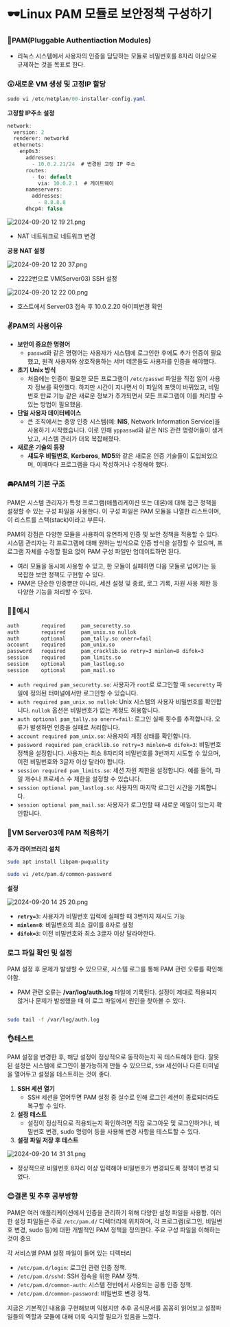 # 🕶Linux PAM 모듈로 보안정책 구성하기

### 🎨PAM(Pluggable Authentiaction Modules)

- 리눅스 시스템에서 사용자의 인증을 담당하는 모듈로 비밀번호를 8자리 이상으로 규제하는 것을 목표로 한다.

### 😮새로운 VM 생성 및 고정IP 할당

```java
sudo vi /etc/netplan/00-installer-config.yaml
```

**고정할 IP주소 설정**

```java
network:
  version: 2
  renderer: networkd
  ethernets:
    enp0s3:
      addresses:
        - 10.0.2.21/24  # 변경된 고정 IP 주소
      routes:
        - to: default
          via: 10.0.2.1  # 게이트웨이
      nameservers:
        addresses:
          - 8.8.8.8
      dhcp4: false
```

![2024-09-20 12 19 21.png](2024-09-20_12_19_21.png)

- NAT 네트워크로 네트워크 변경


**공용 NAT 설정**

![2024-09-20 12 20 37.png](2024-09-20_12_20_37.png)

- 2222번으로 VM(Server03) SSH 설정

![2024-09-20 12 22 00.png](2024-09-20_12_22_00.png)

- 호스트에서 Server03 접속 후 10.0.2.20 아이피변경 확인

### ✌PAM의 사용이유

- **보안이 중요한 명령어**
    - `passwd`와 같은 명령어는 사용자가 시스템에 로그인한 후에도 추가 인증이 필요했고,  원격 사용자와 상호작용하는 서버 데몬들도 사용자를 인증을 해야했다.
- **초기 Unix 방식**
    - 처음에는 인증이 필요한 모든 프로그램이 `/etc/passwd` 파일을 직접 읽어 사용자 정보를 확인했다. 하지만 시간이 지나면서 이 파일의 포맷이 바뀌었고, 비밀번호 만료 기능 같은 새로운 정보가 추가되면서 모든 프로그램이 이를 처리할 수 있는 방법이 필요했음.
- **단일 사용자 데이터베이스**
    - 큰 조직에서는 중앙 인증 시스템(예: **NIS**, Network Information Service)을 사용하기 시작했습니다. 이로 인해 `yppasswd`와 같은 NIS 관련 명령어들이 생겨났고, 시스템 관리가 더욱 복잡해졌다.
- **새로운 기술의 등장**
    - **섀도우 비밀번호**, **Kerberos**, **MD5**와 같은 새로운 인증 기술들이 도입되었으며, 이때마다 프로그램을 다시 작성하거나 수정해야 했다.

### 🚘PAM의 기본 구조

PAM은 시스템 관리자가 특정 프로그램(애플리케이션 또는 데몬)에 대해 접근 정책을 설정할 수 있는 구성 파일을 사용한다. 이 구성 파일은 PAM 모듈을 나열한 리스트이며, 이 리스트를 스택(stack)이라고 부른다.

PAM의 강점은 다양한 모듈을 사용하여 유연하게 인증 및 보안 정책을 적용할 수 있다. 시스템 관리자는 각 프로그램에 대해 원하는 방식으로 인증 방식을 설정할 수 있으며, 프로그램 자체를 수정할 필요 없이 PAM 구성 파일만 업데이트하면 된다.

- 여러 모듈을 동시에 사용할 수 있고, 한 모듈이 실패하면 다음 모듈로 넘어가는 등 복잡한 보안 정책도 구현할 수 있다.
- PAM은 단순한 인증뿐만 아니라, 세션 설정 및 종료, 로그 기록, 자원 사용 제한 등 다양한 기능을 처리할 수 있다.

### 🏃‍♂️예시

```bash
auth       required     pam_securetty.so
auth       required     pam_unix.so nullok
auth       optional     pam_tally.so onerr=fail
account    required     pam_unix.so
password   required     pam_cracklib.so retry=3 minlen=8 difok=3
session    required     pam_limits.so
session    optional     pam_lastlog.so
session    optional     pam_mail.so
```

<aside>

- `auth required pam_securetty.so`: 사용자가 `root`로 로그인할 때 `securetty` 파일에 정의된 터미널에서만 로그인할 수 있습니다.
- `auth required pam_unix.so nullok`: Unix 시스템의 사용자 비밀번호를 확인합니다. `nullok` 옵션은 비밀번호가 없는 계정도 허용합니다.
- `auth optional pam_tally.so onerr=fail`: 로그인 실패 횟수를 추적합니다. 오류가 발생하면 인증을 실패로 처리합니다.
- `account required pam_unix.so`: 사용자의 계정 상태를 확인합니다.
- `password required pam_cracklib.so retry=3 minlen=8 difok=3`: 비밀번호 정책을 설정합니다. 사용자는 최소 8자리의 비밀번호를 3번까지 시도할 수 있으며, 이전 비밀번호와 3글자 이상 달라야 합니다.
- `session required pam_limits.so`: 세션 자원 제한을 설정합니다. 예를 들어, 파일 개수나 프로세스 수 제한을 설정할 수 있습니다.
- `session optional pam_lastlog.so`: 사용자의 마지막 로그인 시간을 기록합니다.
- `session optional pam_mail.so`: 사용자가 로그인할 때 새로운 메일이 있는지 확인합니다.
</aside>

### 🍘VM Server03에 PAM 적용하기

**추가 라이브러리 설치**

```bash
sudo apt install libpam-pwquality
```

```bash
sudo vi /etc/pam.d/common-password
```

**설정**

![2024-09-20 14 25 20.png](2024-09-20_14_25_20.png)

- **`retry=3`**: 사용자가 비밀번호 입력에 실패할 때 3번까지 재시도 가능
- **`minlen=8`**: 비밀번호의 최소 길이를 8자로 설정
- **`difok=3`**: 이전 비밀번호와 최소 3글자 이상 달라야한다.

### **로그 파일 확인 및 설정**

PAM 설정 후 문제가 발생할 수 있으므로, 시스템 로그를 통해 PAM 관련 오류를 확인해야함.

- PAM 관련 오류는 **/var/log/auth.log** 파일에 기록된다. 설정이 제대로 적용되지 않거나 문제가 발생했을 때 이 로그 파일에서 원인을 찾아볼 수 있다.

```bash

sudo tail -f /var/log/auth.log
```

### 👌테스트

PAM 설정을 변경한 후, 해당 설정이 정상적으로 동작하는지 꼭 테스트해야 한다. 잘못된 설정은 시스템에 로그인이 불가능하게 만들 수 있으므로, `SSH` 세션이나 다른 터미널을 열어두고 설정을 테스트하는 것이 좋다.

1. **SSH 세션 열기**
    - SSH 세션을 열어두면 PAM 설정 중 실수로 인해 로그인 세션이 종료되더라도 복구할 수 있다.
2. **설정 테스트**
    - 설정이 정상적으로 적용되는지 확인하려면 직접 로그아웃 및 로그인하거나, 비밀번호 변경, sudo 명령어 등을 사용해 변경 사항을 테스트할 수 있다.
3. **설정 파일 저장 후 테스트**

![2024-09-20 14 31 31.png](2024-09-20_14_31_31.png)

- 정상적으로 비밀번호 8자리 이상 입력해야 비밀번호가 변경되도록 정책이 변경 되었다.

### 😊결론 및 추후 공부방향

PAM은 여러 애플리케이션에서 인증을 관리하기 위해 다양한 설정 파일을 사용함. 이러한 설정 파일들은 주로 `/etc/pam.d/` 디렉터리에 위치하며, 각 프로그램(로그인, 비밀번호 변경, sudo 등)에 대한 개별적인 PAM 정책을 정의한다. 주요 구성 파일을 이해하는 것이 중요

각 서비스별 PAM 설정 파일이 들어 있는 디렉터리

- `/etc/pam.d/login`: 로그인 관련 인증 정책.
- `/etc/pam.d/sshd`: SSH 접속을 위한 PAM 정책.
- `/etc/pam.d/common-auth`: 시스템 전반에서 사용되는 공통 인증 정책.
- `/etc/pam.d/common-password`: 비밀번호 변경 정책.

지금은 기본적인 내용을 구현해보며 익혔지만 추후 공식문서를 꼼꼼히 읽어보고 설정파일들의 역할과 모듈에 대해 더욱 숙지할 필요가 있음을 느꼈다.